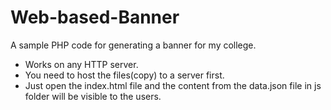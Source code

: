 # Web-based-Banner
A sample PHP code for generating a banner for my college.

- Works on any HTTP server.  
- You need to host the files(copy) to a server first.
- Just open the index.html file and the content from the data.json file in js folder will be visible to the users.
